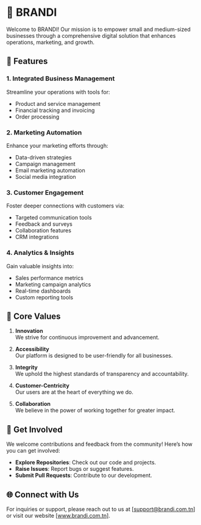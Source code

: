 
# 🌟 BRANDI

Welcome to BRANDI! Our mission is to empower small and medium-sized businesses through a comprehensive digital solution that enhances operations, marketing, and growth.

## 🚀 Features

### 1. **Integrated Business Management**

Streamline your operations with tools for:
- Product and service management
- Financial tracking and invoicing
- Order processing

### 2. **Marketing Automation**

Enhance your marketing efforts through:
- Data-driven strategies
- Campaign management
- Email marketing automation
- Social media integration

### 3. **Customer Engagement**

Foster deeper connections with customers via:
- Targeted communication tools
- Feedback and surveys
- Collaboration features
- CRM integrations

### 4. **Analytics & Insights**

Gain valuable insights into:
- Sales performance metrics
- Marketing campaign analytics
- Real-time dashboards
- Custom reporting tools

## 🌈 Core Values

1. **Innovation**  
   We strive for continuous improvement and advancement.

2. **Accessibility**  
   Our platform is designed to be user-friendly for all businesses.

3. **Integrity**  
   We uphold the highest standards of transparency and accountability.

4. **Customer-Centricity**  
   Our users are at the heart of everything we do.

5. **Collaboration**  
   We believe in the power of working together for greater impact.

## 🤝 Get Involved

We welcome contributions and feedback from the community! Here’s how you can get involved:
- **Explore Repositories**: Check out our code and projects.
- **Raise Issues**: Report bugs or suggest features.
- **Submit Pull Requests**: Contribute to our development.

## 🌐 Connect with Us
For inquiries or support, please reach out to us at [support@brandi.com.tn] or visit our website [www.brandi.com.tn].
